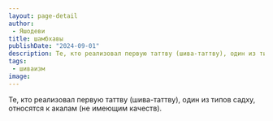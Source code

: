 ```yaml
---
layout: page-detail
author:
 - Яшодеви
title: шамбхавы
publishDate: "2024-09-01"
description: Те, кто реализовал первую таттву (шива-таттву), один из типов садху, относятся к акалам (не имеющим качеств).
tags:
 - шиваизм
image: 
---
```


Те, кто реализовал первую таттву (шива-таттву), один из типов садху, относятся к акалам (не имеющим качеств).

